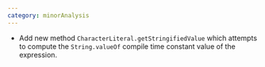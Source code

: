 ```yaml
---
category: minorAnalysis
---
```

 * Add new method `CharacterLiteral.getStringifiedValue` which attempts to compute the
   `String.valueOf` compile time constant value of the expression.
